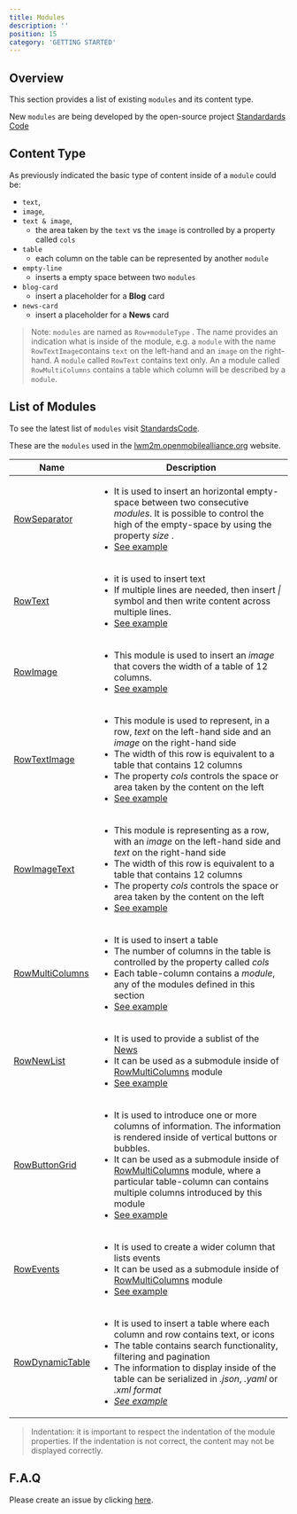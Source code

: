 ```yaml
---
title: Modules
description: ''
position: 15
category: 'GETTING STARTED'
---
```

## Overview
This section provides a list of existing `modules` and its content type.

New `modules` are being developed by the open-source project [Standardards Code]()

## Content Type
As previously indicated the basic type of content inside of a `module` could be:

* `text`,
* `image`,
* `text & image`,
  * the area taken by the `text` vs the `image` is controlled by a property called `cols`
* `table` 
  * each column on the table can be represented by another `module`
* `empty-line`
  * inserts a empty space between two `modules`
* `blog-card`
  * insert a placeholder for a **Blog** card
* `news-card`
  * insert a placeholder for a **News** card

> Note: `modules` are named as `Row+moduleType` . The name provides an indication what is inside of the module, e.g. a `module` with the name `RowTextImage`contains `text` on the left-hand and an `image` on the right-hand. A `module` called `RowText` contains text only. An a module called `RowMultiColumns` contains a table which column will be described by a `module`.

## List of Modules
To see the latest list of `modules` visit [StandardsCode]().

These are the `modules` used in the [lwm2m.openmobilealliance.org](https://lwm2m.openmobilealliance.org/) website.


<table>
<thead>
      <tr>
            <th>Name</th>
            <th>Description</th>
      </tr>
</thead>
<tbody>
      <tr>
            <td><a href="https://openmobilealliance.github.io/githubpages-doc-guidelines/RowSeparator" target="_blank">RowSeparator</a></td>
            <td><ul>
                  <li>It is used to insert an horizontal empty-space between two consecutive <i>modules</i>. It is possible to control the high of the empty-space by using the property <i>size</i> .</li>
                  <li><a href="#rowseparator" >See example</a></li>
                </ul>
            </td>
      </tr>
      <tr>
            <td><a href="https://openmobilealliance.github.io/githubpages-doc-guidelines/RowText" target="_blank">RowText</a></td>
            <td><ul>
                  <li>it is used to insert text</li>
                  <li>If multiple lines are needed, then insert <i>|</i> symbol and then write content across multiple lines.</li>
                  <li><a href="#rowtex" >See example</a></li>
                </ul>
            </td>
      </tr>
      <tr>
            <td><a href="https://openmobilealliance.github.io/githubpages-doc-guidelines/RowImage" target="_blank">RowImage</a></td>
            <td>
                  <ul>
                        <li>This module is used to insert an <i>image</i> that covers the width of a table of 12 columns.</li>
                        <li><a href="#rowimage" >See example</a></li>
                  </ul>
            </td>
      </tr>
      <tr>
            <td><a href="https://openmobilealliance.github.io/githubpages-doc-guidelines/RowTextImage" target="_blank">RowTextImage</a></td>
            <td>
                  <ul>
                        <li>This module is used to represent, in a row, <i>text</i> on the left-hand side and an <i>image</i> on the right-hand side </li>
                        <li>The width of this row is equivalent to a table that contains 12 columns</li>
                        <li>The property <i>cols</i> controls the space or area taken by the content on the left</li>
                        <li><a href="#rowteximage" >See example</a></li>
                  </ul>
            </td>
      </tr>
      <tr>
            <td><a href="https://openmobilealliance.github.io/githubpages-doc-guidelines/RowImageText" target="_blank">RowImageText</a></td>
            <td>
                  <ul>
                        <li>This module is representing as a row, with an <i>image</i> on the left-hand side and <i>text</i> on the right-hand side</li>
                        <li>The width of this row is equivalent to a table that contains 12 columns</li>
                        <li>The property <i>cols</i> controls the space or area taken by the content on the left</li>
                        <li><a href="#rowimagetext" >See example</a></li>
                  </ul>
            </td>
      </tr>
      <tr>
            <td><a href="https://openmobilealliance.github.io/githubpages-doc-guidelines/RowMultiColumns" target="_blank">RowMultiColumns</a></td>
            <td><ul>
                  <li>It is used to insert a table</li>
                  <li>The number of columns in the table is controlled by the property called <i>cols</i></li>
                  <li>Each table-column contains a <i>module</i>, any of the modules defined in this section</li>
                  <li><a href="#rowmulticolumns" >See example</a></li>
                </ul>
            </td>
      </tr>
      <tr>
            <td><a href="https://openmobilealliance.github.io/githubpages-doc-guidelines/RowNewList" target="_blank">RowNewList</a></td>
            <td>
                  <ul>
                        <li>It is used to provide a sublist of the <a href="https://lwm2m.openmobilealliance.org/news/" target="_blank">News</a></li>
                        <li>It can be used as a submodule inside of <a href="https://openmobilealliance.github.io/githubpages-doc-guidelines/RowMultiColumns" target="_blank">RowMultiColumns</a> module</li>
                        <li><a href="#rownewlist" >See example</a></li>
                  </ul>
            </td>
      </tr>
      <tr>
            <td><a href="https://openmobilealliance.github.io/githubpages-doc-guidelines/RowButtonGrid" target="_blank">RowButtonGrid</a></td>
            <td>
                  <ul>
                        <li>It is used to introduce one or more columns of information. The information is rendered inside of vertical buttons or bubbles.</li>
                        <li>It can be used as a submodule inside of <a href="c" target="_blank">RowMultiColumns</a> module, where a particular table-column can contains multiple columns introduced by this module</li>
                        <li><a href="#rowbuttongrid" >See example</a></li>
                  </ul>
            </td>
      </tr>
      <tr>
            <td><a href="https://openmobilealliance.github.io/githubpages-doc-guidelines/RowEvents" target="_blank">RowEvents</a></td>
            <td>
                  <ul>
                        <li>It is used to create a wider column that lists events</li>
                        <li>It can be used as a submodule inside of <a href="https://openmobilealliance.github.io/githubpages-doc-guidelines/RowMultiColumns" target="_blank">RowMultiColumns</a> module</li>
                        <li><a href="#rowevents">See example</a></li>
                  </ul>
            </td>
      </tr>
      <tr>
            <td><a href="https://openmobilealliance.github.io/githubpages-doc-guidelines/RowDynamicTable" target="_blank">RowDynamicTable</a></td>
            <td>
                  <ul>
                        <li>It is used to insert a table where each column and row contains text, or icons</li>
                        <li>The table contains search functionality, filtering and pagination</li>
                        <li>The information to display inside of the table can be serialized in <i>.json</i>, <i>.yaml</i> or <i>.xml format<i></li>
                        <li><a href="#rowdynamictable">See example</a></li>
                  </ul>
            </td>
      </tr>
</tbody>
</table>

> Indentation: it is important to respect the indentation of the module properties. If the indentation is not correct, the content may not be displayed correctly.

## F.A.Q
Please create an issue by clicking [here](https://github.com/OpenMobileAlliance/githubpages-doc-guidelines/issues).